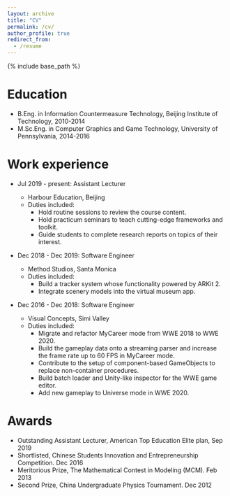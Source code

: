 ```yaml
---
layout: archive
title: "CV"
permalink: /cv/
author_profile: true
redirect_from:
  - /resume
---
```


{% include base_path %}

Education
======
* B.Eng. in Information Countermeasure Technology, Beijing Institute of Technology, 2010-2014
* M.Sc.Eng. in Computer Graphics and Game Technology, University of Pennsylvania, 2014-2016

Work experience
======
* Jul 2019 - present: Assistant Lecturer
  * Harbour Education, Beijing
  * Duties included: 
      * Hold routine sessions to review the course content.
      * Hold practicum seminars to teach cutting-edge frameworks and toolkit.
      * Guide students to complete research reports on topics of their interest.

* Dec 2018 - Dec 2019: Software Engineer
  * Method Studios, Santa Monica
  * Duties included: 
      * Build a tracker system whose functionality powered by ARKit 2.
      * Integrate scenery models into the virtual museum app.

* Dec 2016 - Dec 2018: Software Engineer
  * Visual Concepts, Simi Valley
  * Duties included: 
      * Migrate and refactor MyCareer mode from WWE 2018 to WWE 2020.
      * Build the gameplay data onto a streaming parser and increase the frame rate up to 60 FPS in MyCareer mode.
      * Contribute to the setup of component-based GameObjects to replace non-container procedures.
      * Build batch loader and Unity-like inspector for the WWE game editor. 
      * Add new gameplay to Universe mode in WWE 2020.
  
Awards
======  
* Outstanding Assistant Lecturer, American Top Education Elite plan, Sep 2019
* Shortlisted, Chinese Students Innovation and Entrepreneurship Competition. Dec 2016
* Meritorious Prize, The Mathematical Contest in Modeling (MCM). Feb 2013
* Second Prize, China Undergraduate Physics Tournament. Dec 2012
